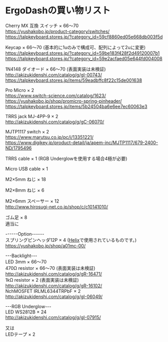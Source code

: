 # ErgoDashの買い物リスト

Cherry MX 互換 スイッチ × 66～70  
https://yushakobo.jp/product-category/switches/  
https://talpkeyboard.stores.jp/?category_id=59cf8860ed05e668db003f5d  

Keycap × 66～70 (基本的に1uのみで構成可、配列によって2uに変更)  
https://talpkeyboard.stores.jp/?category_id=59be183f428f2d49120007b1  
https://talpkeyboard.stores.jp/?category_id=59e2acfaed05e644fd004008  

1N4148 ダイオード × 66～70 (表面実装は未検証)  
http://akizukidenshi.com/catalog/g/gI-00743/  
https://talpkeyboard.stores.jp/items/59eadbffc8f22c15de001638  

Pro Micro × 2  
https://www.switch-science.com/catalog/1623/  
https://yushakobo.jp/shop/promicro-spring-pinheader/  
https://talpkeyboard.stores.jp/items/5b24504ba6e6ee7ec60063e3

TRRS jack MJ-4PP-9 × 2  
http://akizukidenshi.com/catalog/g/gC-06070/

MJTP1117 switch × 2  
https://www.marutsu.co.jp/pc/i/13351221/  
https://www.digikey.jp/product-detail/ja/apem-inc/MJTP1117/679-2400-ND/1795496  

TRRS cable × 1 (RGB Underglowを使用する場合4極が必要)  


Micro USB cable × 1  


M2×5mm ねじ × 18  


M2×8mm ねじ × 6  


M2×6mm スペーサー × 12  
http://www.hirosugi-net.co.jp/shop/c/c10141010/

ゴム足 × 8  
適当に


------Option------  
スプリングピンヘッダ12P × 4 ([Helix](https://github.com/MakotoKurauchi/helix)で使用されているものです。)  
https://yushakobo.jp/shop/a01mc-00/  

---Backlight---  
LED 3mm × 66～70  
470Ω resistor × 66～70 (表面実装は未検証)  
http://akizukidenshi.com/catalog/g/gR-16471/  
1kΩ resistor × 2 (表面実装は未検証)  
http://akizukidenshi.com/catalog/g/gR-16102/  
NchMOSFET IRLML6344TRPbF × 2  
http://akizukidenshi.com/catalog/g/gI-06049/  


---RGB Underglow---  
LED WS2812B × 24  
http://akizukidenshi.com/catalog/g/gI-07915/

又は  
LEDテープ × 2
